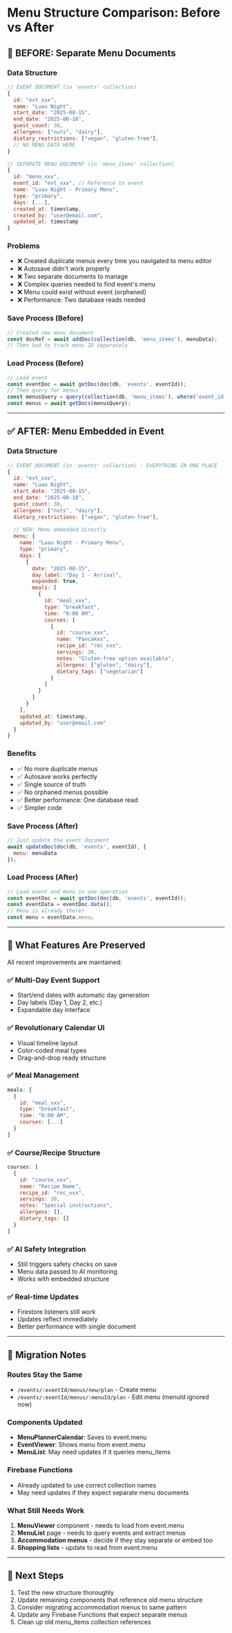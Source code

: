 # Menu Structure Comparison: Before vs After

## 🔴 BEFORE: Separate Menu Documents

### Data Structure
```javascript
// EVENT DOCUMENT (in 'events' collection)
{
  id: "evt_xxx",
  name: "Luau Night",
  start_date: "2025-08-15",
  end_date: "2025-08-18",
  guest_count: 30,
  allergens: ["nuts", "dairy"],
  dietary_restrictions: ["vegan", "gluten-free"],
  // NO MENU DATA HERE
}

// SEPARATE MENU DOCUMENT (in 'menu_items' collection)
{
  id: "menu_xxx",
  event_id: "evt_xxx", // Reference to event
  name: "Luau Night - Primary Menu",
  type: "primary",
  days: [...],
  created_at: timestamp,
  created_by: "user@email.com",
  updated_at: timestamp
}
```

### Problems
- ❌ Created duplicate menus every time you navigated to menu editor
- ❌ Autosave didn't work properly
- ❌ Two separate documents to manage
- ❌ Complex queries needed to find event's menu
- ❌ Menu could exist without event (orphaned)
- ❌ Performance: Two database reads needed

### Save Process (Before)
```javascript
// Created new menu document
const docRef = await addDoc(collection(db, 'menu_items'), menuData);
// Then had to track menu ID separately
```

### Load Process (Before)
```javascript
// Load event
const eventDoc = await getDoc(doc(db, 'events', eventId));
// Then query for menus
const menusQuery = query(collection(db, 'menu_items'), where('event_id', '==', eventId));
const menus = await getDocs(menusQuery);
```

---

## ✅ AFTER: Menu Embedded in Event

### Data Structure
```javascript
// EVENT DOCUMENT (in 'events' collection) - EVERYTHING IN ONE PLACE
{
  id: "evt_xxx",
  name: "Luau Night",
  start_date: "2025-08-15",
  end_date: "2025-08-18",
  guest_count: 30,
  allergens: ["nuts", "dairy"],
  dietary_restrictions: ["vegan", "gluten-free"],
  
  // NEW: Menu embedded directly
  menu: {
    name: "Luau Night - Primary Menu",
    type: "primary",
    days: [
      {
        date: "2025-08-15",
        day_label: "Day 1 - Arrival",
        expanded: true,
        meals: [
          {
            id: "meal_xxx",
            type: "breakfast",
            time: "8:00 AM",
            courses: [
              {
                id: "course_xxx",
                name: "Pancakes",
                recipe_id: "rec_xxx",
                servings: 30,
                notes: "Gluten-free option available",
                allergens: ["gluten", "dairy"],
                dietary_tags: ["vegetarian"]
              }
            ]
          }
        ]
      }
    ],
    updated_at: timestamp,
    updated_by: "user@email.com"
  }
}
```

### Benefits
- ✅ No more duplicate menus
- ✅ Autosave works perfectly
- ✅ Single source of truth
- ✅ No orphaned menus possible
- ✅ Better performance: One database read
- ✅ Simpler code

### Save Process (After)
```javascript
// Just update the event document
await updateDoc(doc(db, 'events', eventId), {
  menu: menuData
});
```

### Load Process (After)
```javascript
// Load event and menu in one operation
const eventDoc = await getDoc(doc(db, 'events', eventId));
const eventData = eventDoc.data();
// Menu is already there!
const menu = eventData.menu;
```

---

## 🔄 What Features Are Preserved

All recent improvements are maintained:

### ✅ Multi-Day Event Support
- Start/end dates with automatic day generation
- Day labels (Day 1, Day 2, etc.)
- Expandable day interface

### ✅ Revolutionary Calendar UI
- Visual timeline layout
- Color-coded meal types
- Drag-and-drop ready structure

### ✅ Meal Management
```javascript
meals: [
  {
    id: "meal_xxx",
    type: "breakfast",
    time: "8:00 AM",
    courses: [...]
  }
]
```

### ✅ Course/Recipe Structure
```javascript
courses: [
  {
    id: "course_xxx",
    name: "Recipe Name",
    recipe_id: "rec_xxx",
    servings: 30,
    notes: "Special instructions",
    allergens: [],
    dietary_tags: []
  }
]
```

### ✅ AI Safety Integration
- Still triggers safety checks on save
- Menu data passed to AI monitoring
- Works with embedded structure

### ✅ Real-time Updates
- Firestore listeners still work
- Updates reflect immediately
- Better performance with single document

---

## 📝 Migration Notes

### Routes Stay the Same
- `/events/:eventId/menus/new/plan` - Create menu
- `/events/:eventId/menus/:menuId/plan` - Edit menu (menuId ignored now)

### Components Updated
- **MenuPlannerCalendar**: Saves to event.menu
- **EventViewer**: Shows menu from event.menu
- **MenuList**: May need updates if it queries menu_items

### Firebase Functions
- Already updated to use correct collection names
- May need updates if they expect separate menu documents

### What Still Needs Work
1. **MenuViewer** component - needs to load from event.menu
2. **MenuList** page - needs to query events and extract menus
3. **Accommodation menus** - decide if they stay separate or embed too
4. **Shopping lists** - update to read from event.menu

---

## 🚀 Next Steps

1. Test the new structure thoroughly
2. Update remaining components that reference old menu structure
3. Consider migrating accommodation menus to same pattern
4. Update any Firebase Functions that expect separate menus
5. Clean up old menu_items collection references